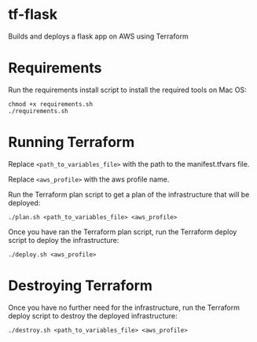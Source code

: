 # tf-flask
Builds and deploys a flask app on AWS using Terraform 

# Requirements
Run the requirements install script to install the required tools on Mac OS:
```
chmod +x requirements.sh
./requirements.sh
```

# Running Terraform
Replace `<path_to_variables_file>` with the path to the manifest.tfvars file.

Replace `<aws_profile>` with the aws profile name.

Run the Terraform plan script to get a plan of the infrastructure that will be deployed:
```
./plan.sh <path_to_variables_file> <aws_profile>
```

Once you have ran the Terraform plan script, run the Terraform deploy script to deploy the infrastructure:
```
./deploy.sh <aws_profile>
```

# Destroying Terraform
Once you have no further need for the infrastructure, run the Terraform deploy script to destroy the deployed infrastructure:
```
./destroy.sh <path_to_variables_file> <aws_profile>
```
